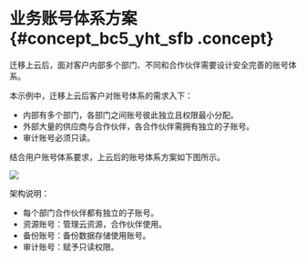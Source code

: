 # 业务账号体系方案 {#concept_bc5_yht_sfb .concept}

迁移上云后，面对客户内部多个部门、不同和合作伙伴需要设计安全完善的账号体系。

本示例中，迁移上云后客户对账号体系的需求入下：

-   内部有多个部门，各部门之间账号彼此独立且权限最小分配。
-   外部大量的供应商与合作伙伴，各合作伙伴需拥有独立的子账号。
-   审计账号必须只读。

结合用户账号体系要求，上云后的账号体系方案如下图所示。

![](http://static-aliyun-doc.oss-cn-hangzhou.aliyuncs.com/assets/img/61350/154457811231434_zh-CN.png)

架构说明：

-   每个部门合作伙伴都有独立的子账号。
-   资源账号：管理云资源，合作伙伴使用。
-   备份账号：备份数据存储使用账号。
-   审计账号：赋予只读权限。

